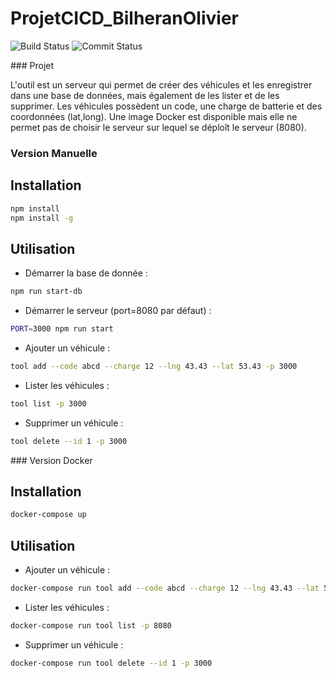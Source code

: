 # ProjetCICD_BilheranOlivier

![Build Status](https://github.com/LBilheran/ProjetCICD_BilheranOlivier/actions/workflows/compilation.yml/badge.svg?branch=staging)
![Commit Status](https://img.shields.io/github/commit-activity/t/LBilheran/ProjetCICD_BilheranOlivier?)

### Projet

L'outil est un serveur qui permet de créer des véhicules et les enregistrer dans une base de données, mais également de les lister et de les supprimer.
Les véhicules possèdent un code, une charge de batterie et des coordonnées (lat,long).
Une image Docker est disponible mais elle ne permet pas de choisir le serveur sur lequel se déploît le serveur (8080).

### Version Manuelle

## Installation

```bash
npm install
npm install -g
```

## Utilisation

- Démarrer la base de donnée :
```bash
npm run start-db
```

- Démarrer le serveur (port=8080 par défaut) :
```bash
PORT=3000 npm run start
```

- Ajouter un véhicule :
```bash
tool add --code abcd --charge 12 --lng 43.43 --lat 53.43 -p 3000
```
- Lister les véhicules :
```bash
tool list -p 3000
```

- Supprimer un véhicule :
```bash
tool delete --id 1 -p 3000
```

### Version Docker



## Installation

```bash
docker-compose up
```

## Utilisation

- Ajouter un véhicule :
```bash
docker-compose run tool add --code abcd --charge 12 --lng 43.43 --lat 53.43 -p 8080
```
- Lister les véhicules :
```bash
docker-compose run tool list -p 8080
```

- Supprimer un véhicule :
```bash
docker-compose run tool delete --id 1 -p 3000
```